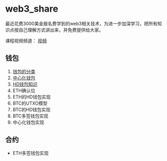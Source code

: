 # web3_share

最近花费3000美金报名费学到的web3相关技术，为进一步加深学习，把所有知识点按自己理解方式讲出来，并免费提供给大家。

课程视频频道： [视频](https://www.youtube.com/playlist?list=PLdQ33vAo9pkuoH7CXfjvdP4g-NJ_PRIwp)

## 钱包

1. [钱包的分类](https://github.com/0xweb-3/web3_share/tree/main/doc/01.%E9%92%B1%E5%8C%85%E5%88%86%E7%B1%BB)
2. [中心化钱包](https://github.com/0xweb-3/web3_share/tree/main/doc/02.%E4%B8%AD%E5%BF%83%E5%8C%96%E9%92%B1%E5%8C%85)
3. [HD钱包知识](https://github.com/0xweb-3/web3_share/tree/main/doc/03.HD%E9%92%B1%E5%8C%85)
4. ETH确认位
5. ETH的HD钱包实现
6. BTC的UTXO模型
7. BTC的HD钱包实现
8. BTC多签钱包实现
9. 中心化钱包实现

## 合约

* ETH多签钱包实现
